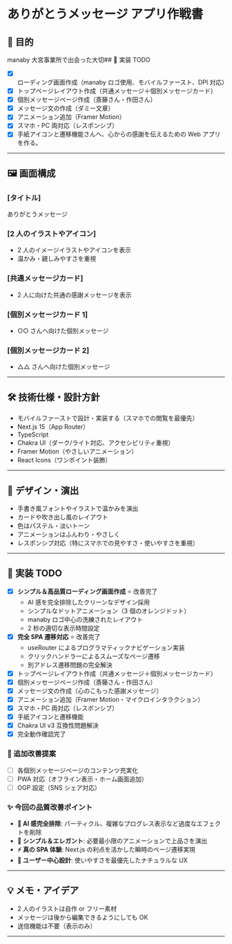 # ありがとうメッセージ アプリ作戦書

## 🎉 目的

manaby 大宮事業所で出会った大切## 📝 実装 TODO

- [x] ローディング画面作成（manaby ロゴ使用、モバイルファースト、DPI 対応）
- [x] トップページレイアウト作成（共通メッセージ＋個別メッセージカード）
- [x] 個別メッセージページ作成（斎藤さん・作田さん）
- [x] メッセージ文の作成（ダミー文章）
- [x] アニメーション追加（Framer Motion）
- [x] スマホ・PC 両対応（レスポンシブ）
- [x] 手紙アイコンと遷移機能さんへ、心からの感謝を伝えるための Web アプリを作る。

---

## 🖼️ 画面構成

### [タイトル]

ありがとうメッセージ

### [2 人のイラストやアイコン]

- 2 人のイメージイラストやアイコンを表示
- 温かみ・親しみやすさを重視

### [共通メッセージカード]

- 2 人に向けた共通の感謝メッセージを表示

### [個別メッセージカード 1]

- ○○ さんへ向けた個別メッセージ

### [個別メッセージカード 2]

- △△ さんへ向けた個別メッセージ

---

## 🛠️ 技術仕様・設計方針

- モバイルファーストで設計・実装する（スマホでの閲覧を最優先）
- Next.js 15（App Router）
- TypeScript
- Chakra UI（ダーク/ライト対応、アクセシビリティ重視）
- Framer Motion（やさしいアニメーション）
- React Icons（ワンポイント装飾）

---

## 🎨 デザイン・演出

- 手書き風フォントやイラストで温かみを演出
- カードや吹き出し風のレイアウト
- 色はパステル・淡いトーン
- アニメーションはふんわり・やさしく
- レスポンシブ対応（特にスマホでの見やすさ・使いやすさを重視）

---

## 📝 実装 TODO

- [x] **シンプル＆高品質ローディング画面作成** ⭐ 改善完了
  - AI 感を完全排除したクリーンなデザイン採用
  - シンプルなドットアニメーション（3 個のオレンジドット）
  - manaby ロゴ中心の洗練されたレイアウト
  - 2 秒の適切な表示時間設定
- [x] **完全 SPA 遷移対応** ⭐ 改善完了
  - useRouter によるプログラマティックナビゲーション実装
  - クリックハンドラーによるスムーズなページ遷移
  - 別アドレス遷移問題の完全解決
- [x] トップページレイアウト作成（共通メッセージ＋個別メッセージカード）
- [x] 個別メッセージページ作成（斎藤さん・作田さん）
- [x] メッセージ文の作成（心のこもった感謝メッセージ）
- [x] アニメーション追加（Framer Motion・マイクロインタラクション）
- [x] スマホ・PC 両対応（レスポンシブ）
- [x] 手紙アイコンと遷移機能
- [x] Chakra UI v3 互換性問題解決
- [x] 完全動作確認完了

### 🎯 追加改善提案

- [ ] 各個別メッセージページのコンテンツ充実化
- [ ] PWA 対応（オフライン表示・ホーム画面追加）
- [ ] OGP 設定（SNS シェア対応）

### ✨ 今回の品質改善ポイント

- **🚫 AI 感完全排除**: パーティクル、複雑なプログレス表示など過度なエフェクトを削除
- **🎯 シンプル＆エレガント**: 必要最小限のアニメーションで上品さを演出
- **⚡ 真の SPA 体験**: Next.js の利点を活かした瞬時のページ遷移実現
- **👥 ユーザー中心設計**: 使いやすさを最優先したナチュラルな UX

---

## 💡 メモ・アイデア

- 2 人のイラストは自作 or フリー素材
- メッセージは後から編集できるようにしても OK
- 送信機能は不要（表示のみ）

---
